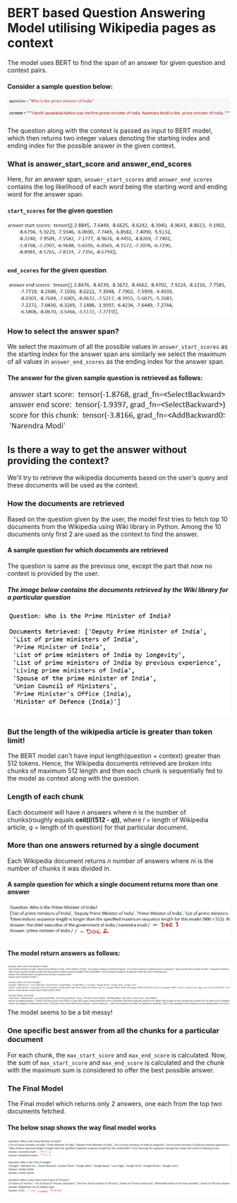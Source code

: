 # BERT based Question Answering Model utilising Wikipedia pages as context 

The model uses BERT to find the span of an answer for given question and context pairs.<br>

<h4>Consider a sample question below:</h4>
<img src = "./codes_snap/q1.png" title = "Sample question" alt = "Who is the Prime Minister of India?">

The question along with the context is passed as input to BERT model, which then returns two integer values denoting the starting index and ending index for the possible answer in the given context.

<h3>What is answer_start_score and answer_end_scores</h3>
Here, for an answer span, <code>answer_start_scores</code> and <code>answer_end_scores</code> contains the log likelihood of each word being the starting word and ending word for the answer span.
<h4><code>start_scores</code> for the given question</h4>
<img src = "./codes_snap/start_scores.png" title = "Start scores" alt = "Start scores for the given question">

<h4><code>end_scores</code> for the given question</h4>
<img src = "./codes_snap/end_scores.png" title = "End scores for the given question" alt = "End scores for the given question">

<h3>How to select the answer span?</h3>
We select the maximum of all the possible values in <code>answer_start_scores</code> as the starting index for the answer span ans similarly we select the maximum of all values in <code>answer_end_scores</code> as the ending index for the answer span.
<h4>The answer for the given sample question is retrieved as follows:</h4>
<img src = "./codes_snap/scores_answer.png" title = "Scores for selecting the best chunk" alt = "Scores for selecting the best chunk">

<h2>Is there a way to get the answer without providing the context?</h2>
We'll try to retrieve the wikipedia documents based on the user's query and these documents will be used as the context.

<h3>How the documents are retrieved</h3>
Based on the question given by the user, the model first tries to fetch top 10 documents from the Wikipedia using Wiki library in Python. Among the 10 documents only first 2 are used as the context to find the answer.

<h4>A sample question for which documents are retrieved</h4>
The question is same as the previous one, except the part that now no context is provided by the user.<br>
<h5>The image below contains the documents retrieved by the Wiki library for a particular question</h5>
<img src = "./codes_snap/retrieval_part.png" title = "Document retrieval for a particular question" alt = "retrieval of documents for a particular question">

<h3>But the length of the wikipedia article is greater than token limit!</h3>
The BERT model can't have input length(question + context) greater than 512 tokens. Hence, the Wikipedia documents retrieved are broken into chunks of maximum 512 length and then each chunk is sequentially fed to the model as context along with the question.

<h3>Length of each chunk</h3>
Each document will have <i>n</i> answers where <i>n</i> is the number of chunks(roughly equals <b>ceil(<i>l</i>/(512 - <i>q</i>))</b>, where <i>l</i> = length of Wikipedia article, <i>q</i> = length of th question) for that particular document. 

<h3>More than one answers returned by a single document</h3>
Each Wikipedia document returns <i>n</i> number of answers where <i>n</i>i is the number of chunks it was divided in.
<h4>A sample question for which a single document returns more than one answer</h4>
<img src = "./codes_snap/output_sample.jpg" title = "More than one answer" alt = "More than one answer">

<h4>The model return answers as follows:</h4>
<img src = "./codes_snap/buggy_code_output.png" title = "Final model buggy output" alt = "Final model buggy output">
The model seems to be a bit messy!
<h3>One specific best answer from all the chunks for a particular document</h3>
For each chunk, the <code>max_start_score</code> and <code>max_end_score</code> is calculated. Now, the sum of <code>max_start_score</code> and <code>max_end_score</code> is calculated and the chunk with the maximum sum is considered to offer the best possible answer.

<h3>The Final Model</h3>
The Final model which returns only 2 answers, one each from the top two documents fetched.
<h4>The below snap shows the way final model works</h4>
<img src = "./codes_snap/final_output.png" title = "Final model output" alt = "Final model output">

